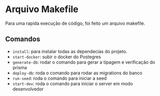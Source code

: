 # Arquivo Makefile


Para uma rapida execução de código, foi feito um arquivo makefile.

## Comandos
- ```install```:
    para instalar todas as dependecias do projeto.
- ```start-docker```: subir o docker do Postegres
- ```generate-db```: rodar o comando para gerar a tipagem e verificação do prisma
- ``deploy-db``: roda o comando para rodar as migrations do banco
- ``run-seed``: roda o comando para iniciar a seed
- ``start-dev``: roda o comando para iniciar o server em modo desenvolvedor